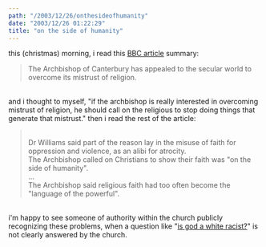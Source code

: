 ```yaml
---
path: "/2003/12/26/onthesideofhumanity" 
date: "2003/12/26 01:22:29" 
title: "on the side of humanity" 
---
```

this (christmas) morning, i read this <a href="http://news.bbc.co.uk/1/hi/uk/3347619.stm">BBC article</a> summary:<br><blockquote>The Archbishop of Canterbury has appealed to the secular world to overcome its mistrust of religion.</blockquote><br>and i thought to myself, "if the archbishop is really interested in overcoming mistrust of religion, he should call on the religious to stop doing things that generate that mistrust." then i read the rest of the article:<br><blockquote><br>Dr Williams said part of the reason lay in the misuse of faith for oppression and violence, as an alibi for atrocity.<br>The Archbishop called on Christians to show their faith was "on the side of humanity".<br>...<br>The Archbishop said religious faith had too often become the "language of the powerful".<br></blockquote><br>i'm happy to see someone of authority within the church publicly recognizing these problems, when a question like "<a href="http://www.amazon.com/exec/obidos/tg/detail/-/0807010332/">is god a white racist?</a>" is not clearly answered by the church.